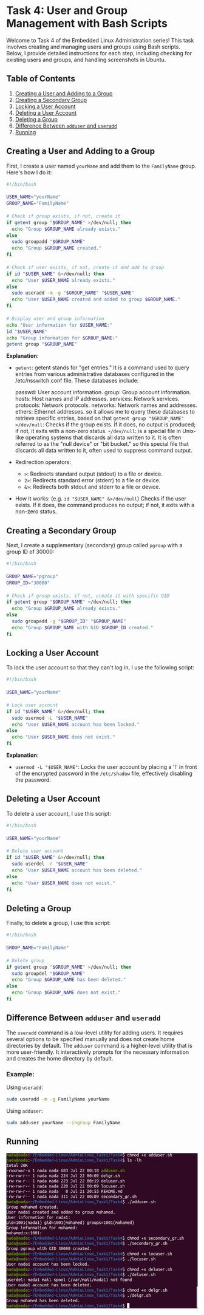 # Task 4: User and Group Management with Bash Scripts

Welcome to Task 4 of the Embedded Linux Administration series! This task involves creating and managing users and groups using Bash scripts. Below, I provide detailed instructions for each step, including checking for existing users and groups, and handling screenshots in Ubuntu.

## Table of Contents

1. [Creating a User and Adding to a Group](#creating-a-user-and-adding-to-a-group)
2. [Creating a Secondary Group](#creating-a-secondary-group)
3. [Locking a User Account](#locking-a-user-account)
4. [Deleting a User Account](#deleting-a-user-account)
5. [Deleting a Group](#deleting-a-group)
6. [Difference Between `adduser` and `useradd`](#difference-between-adduser-and-useradd)
7. [Running](#running)

## Creating a User and Adding to a Group

First, I create a user named `yourName` and add them to the `FamilyName` group. Here's how I do it:

```bash
#!/bin/bash

USER_NAME="yourName"
GROUP_NAME="FamilyName"

# Check if group exists, if not, create it
if getent group "$GROUP_NAME" >/dev/null; then
  echo "Group $GROUP_NAME already exists."
else
  sudo groupadd "$GROUP_NAME"
  echo "Group $GROUP_NAME created."
fi

# Check if user exists, if not, create it and add to group
if id "$USER_NAME" &>/dev/null; then
  echo "User $USER_NAME already exists."
else
  sudo useradd -m -g "$GROUP_NAME" "$USER_NAME"
  echo "User $USER_NAME created and added to group $GROUP_NAME."
fi

# Display user and group information
echo "User information for $USER_NAME:"
id "$USER_NAME"
echo "Group information for $GROUP_NAME:"
getent group "$GROUP_NAME"
```

**Explanation**:

- `getent`: getent stands for "get entries." It is a command used to query entries from various administrative databases configured in the /etc/nsswitch.conf file. These databases include:

    passwd: User account information.
    group: Group account information.
    hosts: Host names and IP addresses.
    services: Network services.
    protocols: Network protocols.
    networks: Network names and addresses.
    ethers: Ethernet addresses.
so it allows me to query these databases to retrieve specific entries, based on that
`getent group "$GROUP_NAME" >/dev/null`: Checks if the group exists. If it does, no output is produced; if not, it exits with a non-zero status.
-`/dev/null`: is a special file in Unix-like operating systems that discards all data written to it. It is often referred to as the "null device" or "bit bucket." 
so this special file that discards all data written to it, often used to suppress command output.
- Redirection operators:
  - `>`: Redirects standard output (stdout) to a file or device.
  - `2>`: Redirects standard error (stderr) to a file or device.
  - `&>`: Redirects both stdout and stderr to a file or device.
- How it works: (e.g. `id "$USER_NAME" &>/dev/null`) Checks if the user exists. If it does, the command produces no output; if not, it exits with a non-zero status.

## Creating a Secondary Group

Next, I create a supplementary (secondary) group called `pgroup` with a group ID of 30000:

```bash
#!/bin/bash

GROUP_NAME="pgroup"
GROUP_ID="30000"

# Check if group exists, if not, create it with specific GID
if getent group "$GROUP_NAME" >/dev/null; then
  echo "Group $GROUP_NAME already exists."
else
  sudo groupadd -g "$GROUP_ID" "$GROUP_NAME"
  echo "Group $GROUP_NAME with GID $GROUP_ID created."
fi
```

## Locking a User Account

To lock the user account so that they can't log in, I use the following script:

```bash
#!/bin/bash

USER_NAME="yourName"

# Lock user account
if id "$USER_NAME" &>/dev/null; then
  sudo usermod -L "$USER_NAME"
  echo "User $USER_NAME account has been locked."
else
  echo "User $USER_NAME does not exist."
fi
```

**Explanation**:

- `usermod -L "$USER_NAME"`: Locks the user account by placing a '!' in front of the encrypted password in the `/etc/shadow` file, effectively disabling the password.

## Deleting a User Account

To delete a user account, I use this script:

```bash
#!/bin/bash

USER_NAME="yourName"

# Delete user account
if id "$USER_NAME" &>/dev/null; then
  sudo userdel -r "$USER_NAME"
  echo "User $USER_NAME account has been deleted."
else
  echo "User $USER_NAME does not exist."
fi
```

## Deleting a Group

Finally, to delete a group, I use this script:

```bash
#!/bin/bash

GROUP_NAME="FamilyName"

# Delete group
if getent group "$GROUP_NAME" >/dev/null; then
  sudo groupdel "$GROUP_NAME"
  echo "Group $GROUP_NAME has been deleted."
else
  echo "Group $GROUP_NAME does not exist."
fi
```

## Difference Between `adduser` and `useradd`

The `useradd` command is a low-level utility for adding users. It requires several options to be specified manually and does not create home directories by default. The `adduser` command is a higher-level utility that is more user-friendly. It interactively prompts for the necessary information and creates the home directory by default.

### Example:

Using `useradd`:
```bash
sudo useradd -m -g FamilyName yourName
```

Using `adduser`:
```bash
sudo adduser yourName --ingroup FamilyName
```

## Running

![Screenshot Example](01.png)